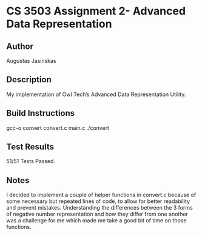  # CS 3503 Assignment 2- Advanced Data Representation
  ## Author
 Augustas Jasinskas
  ## Description
 My implementation of Owl Tech’s Advanced Data Representation Utility.
  ## Build Instructions
  gcc-o convert convert.c main.c ./convert

  ## Test Results
  51/51 Tests Passed.
 
  ## Notes
  I decided to implement a couple of helper functions in convert.c because of some necessary but repeated lines of code, to allow for better readability and prevent mistakes. Understanding the differences between the 3 forms of negative number representation and how they differ from one another was a challenge for me which made me take a good bit of time on those functions.
